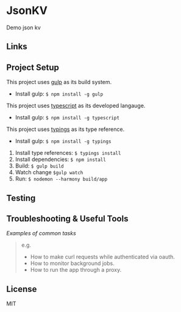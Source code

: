 # JsonKV

Demo json kv

## Links

## Project Setup

This project uses [gulp](http://gulpjs.com/) as its build system. 

- Install gulp: `$ npm install -g gulp`

This project uses [typescript](http://typescript.org/) as its developed langauge. 

- Install gulp: `$ npm install -g typescript`

This project uses [typings](https://github.com/typings/typings) as its type reference. 

- Install gulp: `$ npm install -g typings`

1. Install type references: `$ typings install`
2. Install dependencies: `$ npm install`
3. Build: `$ gulp build`
4. Watch change `$gulp watch`
5. Run: `$ nodemon --harmony build/app`


## Testing

## Troubleshooting & Useful Tools

_Examples of common tasks_

> e.g.
> 
> - How to make curl requests while authenticated via oauth.
> - How to monitor background jobs.
> - How to run the app through a proxy.

## License

MIT